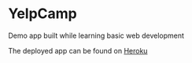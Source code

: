 # YelpCamp
Demo app built while learning basic web development

The deployed app can be found on [Heroku](https://sheltered-reaches-73021.herokuapp.com/)
